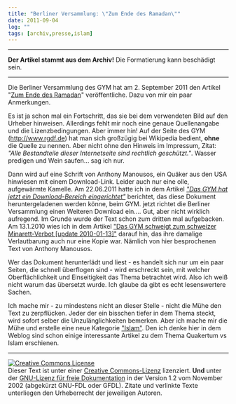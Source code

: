 ```yaml
---
title: "Berliner Versammlung: \"Zum Ende des Ramadan\""
date: 2011-09-04
log: ""
tags: [archiv,presse,islam]
---
```

<hr><b>Der Artikel stammt aus dem Archiv!</b> Die Formatierung kann beschädigt sein.<hr>
Die Berliner Versammlung des GYM hat am 2. September 2011 den Artikel "<a href="http://quaekerberlin.wordpress.com/2011/09/02/zum-ende-des-ramadan/">Zum Ende des Ramadan</a>" veröffentliche. Dazu von mir ein paar Anmerkungen.

Es ist ja schon mal ein Fortschritt, das sie bei dem verwendeten Bild auf den Urheber hinweisen. Allerdings fehlt mir noch eine genaue Quellenangabe und die Lizenzbedingungen. Aber immer hin! Auf der Seite des GYM (http://www.rgdf.de) hat man sich großzügig bei Wikipedia bedient, <b>ohne</b> die Quelle zu nennen. Aber nicht ohne den Hinweis im Impressum, Zitat: <i>"Alle Bestandteile dieser Internetseite sind rechtlich geschützt."</i>. Wasser predigen und Wein saufen... sag ich nur.

Dann wird auf eine Schrift von  Anthony Manousos, ein Quäker aus den USA hinwiesen mit einem Download-Link. Leider auch nur eine olle, aufgewärmte Kamelle. Am  22.06.2011 hatte ich in dem Artikel <a href="http://www.the-independent-friend.de/?q=node/755"><i>"Das GYM hat jetzt ein Download-Bereich eingerichtet"</i></a> berichtet, das diese Dokument heruntergeladenen werden könne, beim GYM. jetzt richtet die Berliner Versammlung einen Weiteren Download ein.... Gut, aber nicht wirklich aufregend. Im Grunde wurde der Text schon zum dritten mal aufgebacken. Am 13.1.2010 wies ich in dem Artikel <a href="http://www.the-independent-friend.de/?q=node/560">"Das GYM schweigt zum schweizer Minarett-Verbot [update 2010-01-13]"</a> darauf hin, das ihre damalige Verlautbarung auch nur eine Kopie war. Nämlich von hier besprochenen Text von Anthony Manousos.

Wer das Dokument herunterlädt und liest - es handelt sich nur um ein paar Seiten, die schnell überflogen sind - wird erschreckt sein, mit welcher Oberflächlichkeit und Einseitigkeit das Thema betrachtet wird. Also ich weiß nicht warum das übersetzt wurde. Ich glaube da gibt es echt lesenswertere Sachen.

Ich mache mir - zu mindestens nicht an dieser Stelle - nicht die Mühe den Text zu zerpflücken. Jeder der ein bisschen tiefer in dem Thema steckt, wird sofort selber die Unzulänglichkeiten bemerken. Aber ich mache mir die Mühe und erstelle eine neue Kategorie <a href="http://www.the-independent-friend.de/?q=taxonomy/term/109">"Islam"</a>. Den ich denke hier in dem Weblog sind schon einige interessante Artikel zu dem Thema Quakertum vs Islam erschienen.
 
<hr />
<a href="http://creativecommons.org/licenses/by-sa/3.0/de/" rel="license"><img src="http://i.creativecommons.org/l/by-sa/3.0/de/88x31.png" style="border-width: 0pt;" alt="Creative Commons License" /></a><br />
Dieser <span rel="dc:type" href="http://purl.org/dc/dcmitype/Text" xmlns:dc="http://purl.org/dc/elements/1.1/">Text</span> ist unter einer <a href="http://creativecommons.org/licenses/by-sa/3.0/de/" rel="license">Creative Commons-Lizenz</a> lizenziert. <b>Und</b> unter der <a href="http://de.wikipedia.org/wiki/GFDL">GNU-Lizenz f&uuml;r freie Dokumentation</a> in der Version 1.2 vom November 2002 (abgek&uuml;rzt GNU-FDL oder GFDL). Zitate und verlinkte Texte unterliegen den Urheberrecht der jeweiligen Autoren.


